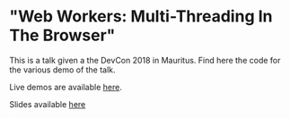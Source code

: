 # "Web Workers: Multi-Threading In The Browser"

This is a talk given a the DevCon 2018 in Mauritus. Find here the code for the various demo of the talk.

Live demos are available [here](https://cedpoilly.github.io/web-worker/).

Slides available [here](http://slides.com/cedricpoilly/web-workers-multithreading-in-the-browser/fullscreen)
